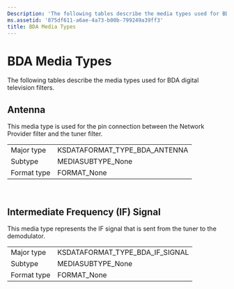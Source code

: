 ```yaml
---
Description: 'The following tables describe the media types used for BDA digital television filters.'
ms.assetid: '875df611-a6ae-4a73-b00b-799249a39ff3'
title: BDA Media Types
---
```


# BDA Media Types

The following tables describe the media types used for BDA digital television filters.

## Antenna

This media type is used for the pin connection between the Network Provider filter and the tuner filter.



|             |                                  |
|-------------|----------------------------------|
| Major type  | KSDATAFORMAT\_TYPE\_BDA\_ANTENNA |
| Subtype     | MEDIASUBTYPE\_None               |
| Format type | FORMAT\_None                     |



 

## Intermediate Frequency (IF) Signal

This media type represents the IF signal that is sent from the tuner to the demodulator.



|             |                                     |
|-------------|-------------------------------------|
| Major type  | KSDATAFORMAT\_TYPE\_BDA\_IF\_SIGNAL |
| Subtype     | MEDIASUBTYPE\_None                  |
| Format type | FORMAT\_None                        |



 

 

 




